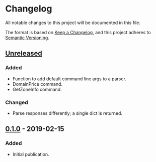 # Changelog
All notable changes to this project will be documented in this file.

The format is based on [Keep a Changelog],
and this project adheres to [Semantic Versioning].

## [Unreleased]
### Added
- Function to add default command line args to a parser.
- DomainPrice command.
- GetZoneInfo command.

### Changed
- Parse responses differently; a single dict is returned.

## [0.1.0] - 2019-02-15
### Added
- Initial publication.

[Keep a Changelog]: https://keepachangelog.com/en/1.0.0/
[Semantic Versioning]: https://semver.org/spec/v2.0.0.html
[0.1.0]: https://github.com/Smoose-bv/rrpproxypy/releases/0.1.0
[Unreleased]: https://github.com/Smoose-bv/rrpproxypy
